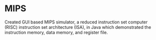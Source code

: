 # MIPS
Created GUI based MIPS simulator, a reduced instruction set computer (RISC)
instruction set architecture (ISA), in Java which demonstrated the instruction memory,
data memory, and register file.
